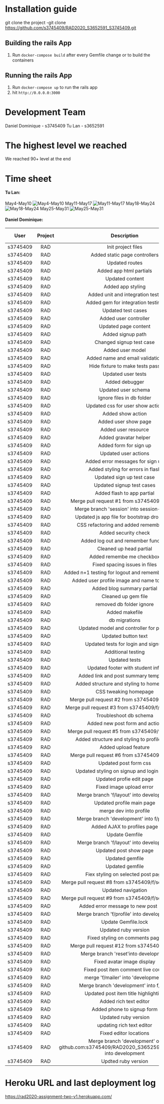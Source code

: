 # Installation guide

git clone the project
-git clone https://github.com/s3745409/RAD2020_S3652591_S3745409.git

## Building the rails App

1. Run `docker-compose build` after every Gemfile change or to build the containers

## Running the rails App
1. Run `docker-compose up` to run the rails app
2. hit `http://0.0.0.0:3000`


# Development Team
Daniel Dominique - s3745409
Tu Lan - s3652591

# The highest level we reached 
We reached 90+ level at the end

# Time sheet
#### Tu Lan:
May4-May10
![May4-May10](timesheet/May4-May10.png)
May11-May17
![May11-May17](timesheet/May11-May17.png)
May18-May24
![May18-May24](timesheet/May18-May24.png)
May25-May31
![May25-May31](timesheet/May25-31.png)

#### Daniel Dominique:

User|Project|Description|Start date|Start time|End date|End time|Duration|
|-------|:-:|:------:|:-----:|:-----:|:-----:|:------:|-----------------:|
s3745409|RAD|Init project files|3/5/20|8:17:22|3/5/20|9:12:34|0:55:12|
s3745409|RAD|Added static page controllers|3/5/20|9:12:47|3/5/20|9:58:12|0:30:29|
s3745409|RAD|Updated routes|3/5/20|9:59:33|3/5/20|10:11:43|0:12:10|
s3745409|RAD|Added app html partials|3/5/20|10:20:34|3/5/20|11:04:45|0:44:11|
s3745409|RAD|Updated content|3/5/20|11:06:12|3/5/20|13:51:33|2:45:21|
s3745409|RAD|Added app styling|3/5/20|14:22:13|3/5/20|15:12:42|0:50:29|
s3745409|RAD|Added unit and integration tests|3/5/20|15:13:11|3/5/20|15:45:13|0:32:02|
s3745409|RAD|Added gem for integration testing|3/5/20|15:47:22|3/5/20|15:48:43|0:01:21|
s3745409|RAD|Updated test cases|3/5/20|15:51:44|3/5/20|16:24:54|0:33:10|
s3745409|RAD|Added user controller|3/5/20|16:27:11|3/5/20|16:56:34|0:29:23|
s3745409|RAD|Updated page content|3/5/20|17:22:41|3/5/20|17:58:03|0:35:22|
s3745409|RAD|Added signup path|3/5/20|17:59:54|3/5/20|18:04:23|0:04:29|
s3745409|RAD|Changed signup test case|3/5/20|18:05:22|3/5/20|18:24:51|0:19:29|
s3745409|RAD|Added user model|3/5/20|18:27:36|3/5/20|18:44:36|0:17:00|
s3745409|RAD|Added name and email validation|3/5/20|18:48:44|3/5/20|18:54:27|0:05:43|
s3745409|RAD|Hide fixture to make tests pass|3/5/20|19:11:38|3/5/20|19:14:56|0:03:18|
s3745409|RAD|Updated user tests|3/5/20|19:18:47|3/5/20|19:42:54|0:24:07|
s3745409|RAD|Added debugger|3/5/20|19:44:51|3/5/20|19:47:51|0:03:00|
s3745409|RAD|Updated user schema|3/5/20|19:48:44|3/5/20|20:11:06|0:22:22|
s3745409|RAD|Ignore files in db folder|3/5/20|20:11:56|3/5/20|20:12:32|0:00:36|
s3745409|RAD|Updated css for user show action|3/5/20|20:14:21|3/5/20|20:45:07|0:30:46|
s3745409|RAD|Added show action|3/5/20|20:46:32|3/5/20|20:51:14|0:04:42|
s3745409|RAD|Added user show page|4/5/20|10:41:12|4/5/20|11:01:56|0:20:44|
s3745409|RAD|Added user resource|4/5/20|11:03:00|4/5/20|11:13:54|0:10:54|
s3745409|RAD|Added gravatar helper|4/5/20|11:16:56|4/5/20|11:24:52|0:07:56|
s3745409|RAD|Added form for sign up|4/5/20|11:35:12|4/5/20|12:03:16|0:28:04|
s3745409|RAD|Updated user actions|4/5/20|12:56:45|4/5/20|13:17:31|0:20:46|
s3745409|RAD|Added error  messages for sign up|4/5/20|13:22:51|4/5/20|13:47:04|0:24:13|
s3745409|RAD|Added styling for errors in flash|4/5/20|13:54:34|4/5/20|14:05:12|0:10:38|
s3745409|RAD|Updated sign up test case|4/5/20|14:07:43|4/5/20|14:18:32|0:10:49|
s3745409|RAD|Updated signup test cases|4/5/20|14:21:12|4/5/20|15:02:45|0:41:33|
s3745409|RAD|Added flash to app partial|4/5/20|16:43:12|4/5/20|17:21:41|0:38:29|
s3745409|RAD|Merge pull request #1 from s3745409/session|9/5/20|12:45:21|9/5/20|13:34:01|0:48:40|
s3745409|RAD|Merge branch 'session' into session-check|9/5/20|13:40:50|9/5/20|14:03:43|0:22:53|
s3745409|RAD|Updated js app file for bootstrap dropdown|9/5/20|14:06:04|9/5/20|14:10:01|0:03:57|
s3745409|RAD|CSS refactoring and added remember me|9/5/20|14:15:31|9/5/20|14:53:04|0:37:33|
s3745409|RAD|Added security check|9/5/20|14:56:39|9/5/20|15:26:12|0:29:33|
s3745409|RAD|Added log out and remember function|9/5/20|15:26:42|9/5/20|16:32:24|1:05:42|
s3745409|RAD|Cleaned up head partial|9/5/20|16:36:32|9/5/20|16:45:00|0:08:28|
s3745409|RAD|Added remembe me checkbox|9/5/20|16:46:49|9/5/20|17:53:02|1:06:13|
s3745409|RAD|Fixed spacing issues in files|9/5/20|17:53:15|9/5/20|18:06:41|0:13:26|
s3745409|RAD|Added n+1 testing for logout and remember function|9/5/20|18:11:51|9/5/20|18:31:27|0:19:36|
s3745409|RAD|Added user profile image and name to header|9/5/20|18:35:42|9/5/20|19:41:25|1:05:43|
s3745409|RAD|Added blog summary partial|10/5/20|9:36:22|10/5/20|10:03:38|0:27:16|
s3745409|RAD|Cleaned up gem file|21/5/20|10:05:45|21/5/20|10:32:05|0:26:20|
s3745409|RAD|removed db folder ignore|21/5/20|10:34:44|21/5/20|10:36:45|0:02:01|
s3745409|RAD|Added makefile|21/5/20|10:38:34|21/5/20|10:53:58|0:15:24|
s3745409|RAD|db migrations|21/5/20|10:54:19|21/5/20|11:02:47|0:08:28|
s3745409|RAD|Updated model and controller for phone|21/5/20|11:05:36|21/5/20|11:32:56|0:27:20|
s3745409|RAD|Updated button text|21/5/20|11:34:51|21/5/20|11:45:27|0:10:36|
s3745409|RAD|Updated tests for login and signup|21/5/20|11:51:58|21/5/20|12:01:49|0:09:51|
s3745409|RAD|Additional testing|22/5/20|12:03:16|22/5/20|12:41:35|0:38:19|
s3745409|RAD|Updated tests|22/5/20|13:17:31|22/5/20|13:44:16|0:26:45|
s3745409|RAD|Updated footer with student info|23/5/20|13:47:04|23/5/20|14:01:37|0:14:33|
s3745409|RAD|Added link and post summary templates|23/5/20|14:05:12|23/5/20|14:16:29|0:11:17|
s3745409|RAD|Added structure and styling to home page.|23/5/20|14:18:32|23/5/20|14:57:36|0:39:04|
s3745409|RAD|CSS tweaking homepage|23/5/20|15:02:45|23/5/20|16:36:31|1:33:46|
s3745409|RAD|Merge pull request #2 from s3745409/f/testing|23/5/20|16:45:00|23/5/20|17:22:47|0:37:47|
s3745409|RAD|Merge pull request #3 from s3745409/f/homepage|23/5/20|17:53:02|23/5/20|18:03:56|0:10:54|
s3745409|RAD|Troubleshoot db schema|24/5/20|18:06:41|24/5/20|18:09:55|0:03:14|
s3745409|RAD|Added new post form and action|24/5/20|18:31:27|24/5/20|18:48:04|0:16:37|
s3745409|RAD|Merge pull request #5 from s3745409/f/newpost|24/5/20|18:49:33|24/5/20|19:03:44|0:14:11|
s3745409|RAD|Added structure and styling to profile page|24/5/20|19:05:51|24/5/20|19:51:23|0:45:32|
s3745409|RAD|Added upload feature|24/5/20|19:55:41|24/5/20|20:05:21|0:09:40|
s3745409|RAD|Merge pull request #6 from s3745409/f/profile|24/5/20|20:12:46|24/5/20|20:49:03|0:36:17|
s3745409|RAD|Updated post form css|24/5/20|20:52:44|24/5/20|21:03:11|0:10:27|
s3745409|RAD|Updated styling on signup and login pages|24/5/20|21:09:50|24/5/20|21:41:09|0:31:19|
s3745409|RAD|Updated profie edit page|24/5/20|21:42:21|24/5/20|21:59:47|0:17:26|
s3745409|RAD|Fixed image upload error|25/5/20|14:02:51|25/5/20|14:48:11|0:45:20|
s3745409|RAD|Merge branch 'f/layout' into development|25/5/20|15:23:47|25/5/20|15:57:36|0:33:49|
s3745409|RAD|Updated profile main page|26/5/20|7:46:35|26/5/20|8:12:17|0:25:42|
s3745409|RAD|merge dev into profile|26/5/20|8:15:27|26/5/20|8:18:56|0:03:29|
s3745409|RAD|Merge branch 'development' into f/profile|26/5/20|8:21:04|26/5/20|8:36:39|0:15:35|
s3745409|RAD|Added AJAX to profiles page|27/5/20|8:41:53|27/5/20|8:50:28|0:08:35|
s3745409|RAD|Update Gemfile|27/5/20|8:53:26|27/5/20|8:59:24|0:05:58|
s3745409|RAD|Merge branch 'f/layout' into development|28/5/20|9:02|28/5/20|9:27:36|0:25:36|
s3745409|RAD|Updated post show page|28/5/20|9:12:34|28/5/20|9:33:46|0:21:12|
s3745409|RAD|Updated gemfile|28/5/20|9:58:12|28/5/20|9:59:49|0:01:37|
s3745409|RAD|Updated gemfile|28/5/20|10:11:43|28/5/20|10:51:26|0:39:43|
s3745409|RAD|Fiex styling on selected post page|28/5/20|11:04:45|28/5/20|12:45:04|1:40:19|
s3745409|RAD|Merge pull request #8 from s3745409/f/selectedposts|28/5/20|13:51:33|28/5/20|14:34:47|0:43:14|
s3745409|RAD|Updated navigation|28/5/20|15:12:42|28/5/20|15:44:04|0:31:22|
s3745409|RAD|Merge pull request #9 from s3745409/f/selectedposts|28/5/20|15:45:13|28/5/20|15:47:00|0:01:47|
s3745409|RAD|Added error message to new post page|28/5/20|15:48:43|28/5/20|16:21:45|0:33:02|
s3745409|RAD|Merge branch 'f/profile' into development|28/5/20|16:24:54|28/5/20|16:42:57|0:18:03|
s3745409|RAD|Update Gemfile.lock|28/5/20|16:56:34|28/5/20|16:58:52|0:02:18|
s3745409|RAD|Updated ruby version|29/5/20|17:58:03|29/5/20|17:59:58|0:01:55|
s3745409|RAD|Fixed styling on comments page|30/5/20|18:04:23|30/5/20|18:23:11|0:18:48|
s3745409|RAD|Merge pull request #12 from s3745409/f/reset|30/5/20|18:24:51|30/5/20|18:40:37|0:15:46|
s3745409|RAD|Merge branch 'reset'into development|30/5/20|18:44:36|30/5/20|18:50:07|0:05:31|
s3745409|RAD|Fixed avatar image display|30/5/20|18:54:27|30/5/20|19:01:58|0:07:31|
s3745409|RAD|Fixed post item comment live count|30/5/20|19:14:56|30/5/20|19:38:41|0:23:45|
s3745409|RAD|merge 'f/mailer' into 'development'|30/5/20|19:42:54|30/5/20|19:45:32|0:02:38|
s3745409|RAD|Merge branch 'development' into f/post|30/5/20|19:47:51|30/5/20|20:08:29|0:20:38|
s3745409|RAD|Updated post item title highlighting|30/5/20|20:11:06|30/5/20|21:36:06|1:25:00|
s3745409|RAD|Added rich text editor|30/5/20|21:41:09|30/5/20|21:57:53|0:16:44|
s3745409|RAD|Added phone to signup form|30/5/20|21:59:47|30/5/20|22:01:31|0:01:44|
s3745409|RAD|Updated ruby version|30/5/20|22:09:21|30/5/20|22:27:00|0:17:39|
s3745409|RAD|updating rich text editor|30/5/20|22:33:56|30/5/20|22:57:35|0:23:39|
s3745409|RAD|Fixed editor locations|30/5/20|22:59:20|30/5/20|23:05:44|0:06:24|
s3745409|RAD|Merge branch 'development' of github.com:s3745409/RAD2020_S3652591_S3745409 into development|30/5/20|23:08:42|30/5/20|23:24:50|0:16:08|
s3745409|RAD|Updted ruby version|30/5/20|23:27:21|30/5/20|23:29:11|0:01:50|

# Heroku URL and last deployment log
https://rad2020-assignment-two-v1.herokuapp.com/